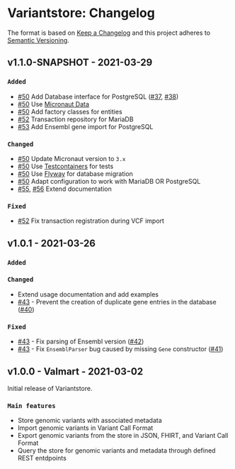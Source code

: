 # Variantstore: Changelog

The format is based on [Keep a Changelog](https://keepachangelog.com/en/1.0.0/)
and this project adheres to [Semantic Versioning](https://semver.org/spec/v2.0.0.html).

## v1.1.0-SNAPSHOT - 2021-03-29

### `Added`

- [#50](https://github.com/qbicsoftware/variantstore-service/pull/50) Add Database interface for PostgreSQL ([#37](https://github.com/qbicsoftware/variantstore-service/issues/37), [#38](https://github.com/qbicsoftware/variantstore-service/issues/38))
- [#50](https://github.com/qbicsoftware/variantstore-service/pull/50) Use [Micronaut Data](https://micronaut-projects.github.io/micronaut-data/latest/guide/)
- [#50](https://github.com/qbicsoftware/variantstore-service/pull/50) Add factory classes for entities
- [#52](https://github.com/qbicsoftware/variantstore-service/pull/52) Transaction repository for MariaDB
- [#53](https://github.com/qbicsoftware/variantstore-service/pull/53) Add Ensembl gene import for PostgreSQL

### `Changed`

- [#50](https://github.com/qbicsoftware/variantstore-service/pull/50) Update Micronaut version to `3.x`
- [#50](https://github.com/qbicsoftware/variantstore-service/pull/50) Use [Testcontainers](https://www.testcontainers.org) for tests
- [#50](https://github.com/qbicsoftware/variantstore-service/pull/50) Use [Flyway](https://flywaydb.org) for database migration
- [#50](https://github.com/qbicsoftware/variantstore-service/pull/50) Adapt configuration to work with MariaDB OR PostgreSQL
- [#55](https://github.com/qbicsoftware/variantstore-service/pull/55), [#56](https://github.com/qbicsoftware/variantstore-service/pull/56) Extend documentation

### `Fixed`

- [#52](https://github.com/qbicsoftware/variantstore-service/pull/52) Fix transaction registration during VCF import

## v1.0.1 - 2021-03-26

### `Added`

### `Changed`

- Extend usage documentation and add examples
- [#43](https://github.com/qbicsoftware/variantstore-service/pull/43) - Prevent the creation of duplicate gene entries in the database ([#40](https://github.com/qbicsoftware/variantstore-service/issues/40))

### `Fixed`

- [#43](https://github.com/qbicsoftware/variantstore-service/pull/43) - Fix parsing of Ensembl version ([#42](https://github.com/qbicsoftware/variantstore-service/issues/42))
- [#43](https://github.com/qbicsoftware/variantstore-service/pull/43) - Fix `EnsemblParser` bug caused by missing `Gene` constructor ([#41](https://github.com/qbicsoftware/variantstore-service/issues/41))

## v1.0.0 - Valmart - 2021-03-02

Initial release of Variantstore.

### `Main features`

- Store genomic variants with associated metadata
- Import genomic variants in Variant Call Format
- Export genomic variants from the store in JSON, FHIRT, and Variant Call Format
- Query the store for genomic variants and metadata through defined REST entdpoints
